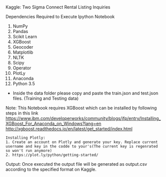Kaggle: Two Sigma Connect Rental Listing Inquiries 

Dependencies Required to Execute Ipython Notebook

1. NumPy
2. Pandas
3. Scikit Learn
4. XGBoost
5. Geocoder
6. Matplotlib
7. NLTK
8. Scipy
9. Operator
10. PlotLy
11. Anaconda
12. Python 3.5

* Inside the data folder please copy and paste the train.json and test.json files. (Training and Testing data)

Note: This Notebook requires XGBoost which can be installed by following steps in this link
    https://www.ibm.com/developerworks/community/blogs/jfp/entry/Installing_XGBoost_For_Anaconda_on_Windows?lang=en
    http://xgboost.readthedocs.io/en/latest/get_started/index.html

    Installing Plotly:
    1. Create an account on Plotly and generate your key. Replace current username and key in the codde to your's(The current key is regenrated so won't run anymore)
    2. https://plot.ly/python/getting-started/


Output: Once executed the output file will be generated as output.csv according to the specified format on Kaggle. 

